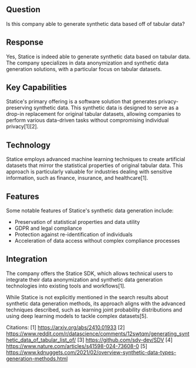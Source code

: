 ## Question

Is this company able to generate synthetic data based off of tabular data?

## Response

Yes, Statice is indeed able to generate synthetic data based on tabular data. The company specializes in data anonymization and synthetic data generation solutions, with a particular focus on tabular datasets.

## Key Capabilities

Statice's primary offering is a software solution that generates privacy-preserving synthetic data. This synthetic data is designed to serve as a drop-in replacement for original tabular datasets, allowing companies to perform various data-driven tasks without compromising individual privacy[1][2].

## Technology

Statice employs advanced machine learning techniques to create artificial datasets that mirror the statistical properties of original tabular data. This approach is particularly valuable for industries dealing with sensitive information, such as finance, insurance, and healthcare[1].

## Features

Some notable features of Statice's synthetic data generation include:

- Preservation of statistical properties and data utility
- GDPR and legal compliance
- Protection against re-identification of individuals
- Acceleration of data access without complex compliance processes

## Integration

The company offers the Statice SDK, which allows technical users to integrate their data anonymization and synthetic data generation technologies into existing tools and workflows[1].

While Statice is not explicitly mentioned in the search results about synthetic data generation methods, its approach aligns with the advanced techniques described, such as learning joint probability distributions and using deep learning models to tackle complex datasets[5].

Citations:
[1] https://arxiv.org/abs/2410.01933
[2] https://www.reddit.com/r/datascience/comments/12swtqm/generating_synthetic_data_of_tabular_list_of/
[3] https://github.com/sdv-dev/SDV
[4] https://www.nature.com/articles/s41598-024-73608-0
[5] https://www.kdnuggets.com/2021/02/overview-synthetic-data-types-generation-methods.html
